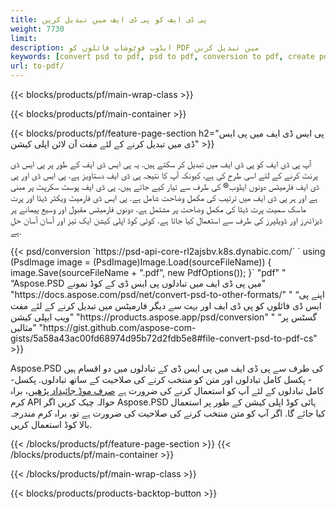 ```yaml
---
title: پی ڈی ایف کو پی ڈی ایف میں تبدیل کریں
weight: 7730
limit: 
description: ایڈوب فوٹوشاپ فائلوں کو PDF میں تبدیل کریں
keywords: [convert psd to pdf, psd to pdf, conversion to pdf, create pdf from psd, print psd as pdf]
url: to-pdf/
---
```


{{< blocks/products/pf/main-wrap-class >}}

{{< blocks/products/pf/main-container >}}

{{< blocks/products/pf/feature-page-section h2="پی ایس ڈی ایف میں پی ایس ڈی میں تبدیل کرنے کے لئے مفت آن لائن اپلی کیشن" >}}
<p>آپ پی ڈی ایف کو پی ڈی ایف میں تبدیل کر سکتے ہیں. یہ پی ایس ڈی ایف کے طور پر پی ایس ڈی پرنٹ کرنے کے لئے اسی طرح کی ہے، کیونکہ آپ کا نتیجہ پی ڈی ایف دستاویز ہے. پی ایس ڈی اور پی ڈی ایف فارمیٹس دونوں ایڈوب® کی طرف سے تیار کیے جاتے ہیں. پی ڈی ایف پوسٹ سکرپٹ پر مبنی ہے اور ہر پی ڈی ایف میں ترتیب کی مکمل وضاحت شامل ہے. پی ایس ڈی فارمیٹ ویکٹر ڈیٹا اور پرت ماسک سمیت پرت ڈیٹا کی مکمل وضاحت پر مشتمل ہے. دونوں فارمیٹس مقبول اور وسیع پیمانے پر ڈیزائنرز اور ڈویلپرز کی طرف سے استعمال کیا جاتا ہے. کوئی کوڈ اپلی کیشن ایک تیز اور آسان آسان حل ہے.</p>
{{< psd/conversion `https://psd-api-core-rl2ajsbv.k8s.dynabic.com/` 
`    using (PsdImage image = (PsdImage)Image.Load(sourceFileName))
    {
        image.Save(sourceFileName + ".pdf", new PdfOptions());
    }` 
	"pdf" "
“Aspose.PSD میں پی ڈی ایف میں تبادلوں پی ایس ڈی کے کوڈ نمونے"  "https://docs.aspose.com/psd/net/convert-psd-to-other-formats/" "
“اپنے پی ایس ڈی فائلوں کو پی ڈی ایف اور بہت سے دیگر فارمیٹس میں تبدیل کرنے کے لئے مفت ویب ایپلی کیشن" "https://products.aspose.app/psd/conversion" "
“گسٹس پر مثالیں" "https://gist.github.com/aspose-com-gists/5a58a43ac00fd68974d95b72d2fdb5e8#file-convert-psd-to-pdf-cs" >}}
<p>Aspose.PSD کی طرف سے پی ڈی ایف میں پی ایس ڈی کے تبادلوں میں دو اقسام ہیں - پکسل کامل تبادلوں اور متن کو منتخب کرنے کی صلاحیت کے ساتھ تبادلوں. پکسل-کامل تبادلوں کے لئے آپ کو استعمال کرنے کی ضرورت ہے <a href="https://reference.aspose.com/psd/net/aspose.psd.imageloadoptions/psdloadoptions/readonlymode/">صرف موڈ جائیداد پڑھیں</a>، براہ کرم API حوالہ چیک کریں اگر Aspose.PSD ہائی کوڈ اپلی کیشن کے طور پر استعمال کیا جائے گا. اگر آپ کو متن منتخب کرنے کی صلاحیت کی ضرورت ہے تو، براہ کرم مندرجہ بالا کوڈ استعمال کریں.</p>
{{< /blocks/products/pf/feature-page-section >}}
{{< /blocks/products/pf/main-container >}}


{{< /blocks/products/pf/main-wrap-class >}}

{{< blocks/products/products-backtop-button >}}
